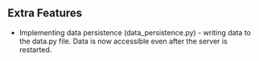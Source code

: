 ## Extra Features
*  Implementing data persistence (data_persistence.py) - writing data to the data.py file. Data is now
   accessible even after the server is restarted.